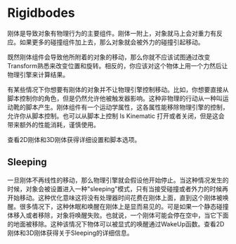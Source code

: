 # Rigidbodes

刚体是导致对象有物理行为的主要组件。刚体一附上，对象就马上会对重力有反应。如果更多的碰撞组件加上去，那么对象就会被外力的碰撞引起移动。

既然刚体组件会导致他所附着的对象的移动，那么你就不应该试图通过改变Transform熟悉来改变位置和旋转。相反的，你应该对这个物体上用一个力然后让物理引擎来计算结果。

有某些情况下你想要有刚体的对象并不让物理引擎控制移动。比如，你想要直接从脚本控制你的角色，但是仍然允许他被触发器影响。这种非物理的行动从一种叫运动靴的脚本产生。刚体组件有一个运动学属性，这各属性能移除物理引擎的控制，允许你从脚本控制。也可以从脚本上控制 Is Kinematic 打开或者关闭，但是这会带来额外的性能消耗，谨慎使用。

查看2D刚体和3D刚体获得详细设置和脚本选项。

## Sleeping
一旦刚体不再线性的移动，那么物理引擎就会假设他开始停止。当这种情况发生的时候，对象会被设置进入一种"sleeping"模式，只有当接受碰撞或者外力的时候再开始移动。这种优化意味这将没有处理器时间花费在刚体上面，直到这个刚体被唤醒。很多情况下，这种休眠和唤醒在刚体上是显而易见的。可是如果一个静态碰撞体移入或者移除，对象将唤醒失败。也就说，一个刚体可能会停在空中，当它下面的地面被移除。这种该情况下物体可以被显式的唤醒通过WakeUp函数。查看2D刚体和3D刚体获得关于Sleeping的详细信息。
